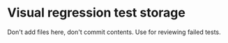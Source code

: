 # Visual regression test storage
Don't add files here, don't commit contents. Use for reviewing failed tests.